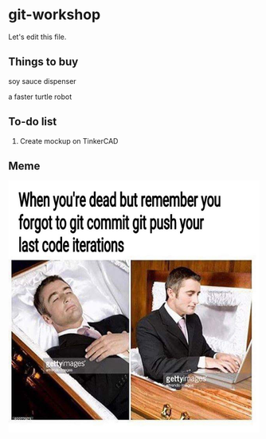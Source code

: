 # git-workshop
Let's edit this file.

## Things to buy

soy sauce dispenser

a faster turtle robot


## To-do list
1. Create mockup on TinkerCAD


## Meme

![Git Meme](./assets/meme.jpg)
